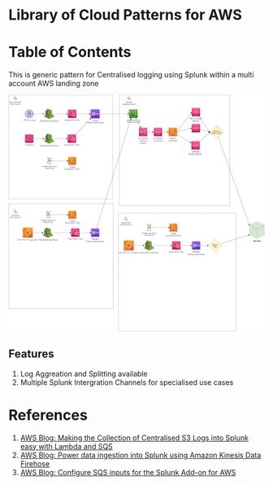 # Library of Cloud Patterns for AWS

# Table of Contents

This is generic pattern for Centralised logging using Splunk within a multi account AWS landing zone

![Logging](./static/02-centralised-logging-splunk.png)

## Features

1. Log Aggreation and Splitting available
1. Multiple Splunk Intergration Channels for specialised use cases  

# References

1. [AWS Blog: Making the Collection of Centralised S3 Logs into Splunk easy with Lambda and SQS](https://www.splunk.com/en_us/blog/tips-and-tricks/making-the-collection-of-centralised-s3-logs-into-splunk-easy-with-lambda-and-sqs.html)
1. [AWS Blog: Power data ingestion into Splunk using Amazon Kinesis Data Firehose](https://aws.amazon.com/blogs/big-data/power-data-ingestion-into-splunk-using-amazon-kinesis-data-firehose/)
1. [AWS Blog: Configure SQS inputs for the Splunk Add-on for AWS](https://docs.splunk.com/Documentation/AddOns/released/AWS/SQS)
